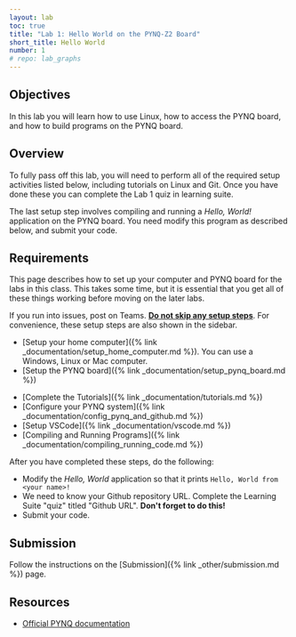 ```yaml
---
layout: lab
toc: true
title: "Lab 1: Hello World on the PYNQ-Z2 Board"
short_title: Hello World
number: 1
# repo: lab_graphs
---
```


## Objectives
In this lab you will learn how to use Linux, how to access the PYNQ board, and how to build programs on the PYNQ board.

## Overview 
To fully pass off this lab, you will need to perform all of the required setup activities listed below, including tutorials on Linux and Git.  Once you have done these you can complete the Lab 1 quiz in learning suite.

The last setup step involves compiling and running a *Hello, World!* application on the PYNQ board.  You need modify this program as described below, and submit your code.




## Requirements 

This page describes how to set up your computer and PYNQ board for the labs in this class.  This takes some time, but it is essential that you get all of these things working before moving on the later labs.  

If you run into issues, post on Teams.  <ins>**Do not skip any setup steps**</ins>.  For convenience, these setup steps are also shown in the sidebar.

  * [Setup your home computer]({% link _documentation/setup_home_computer.md %}).  You can use a Windows, Linux or Mac computer.
  * [Setup the PYNQ board]({% link _documentation/setup_pynq_board.md %})  
  - [Complete the Tutorials]({% link _documentation/tutorials.md %})  
  - [Configure your PYNQ system]({% link _documentation/config_pynq_and_github.md %})  
  - [Setup VSCode]({% link _documentation/vscode.md %})  
  - [Compiling and Running Programs]({% link _documentation/compiling_running_code.md %})  


After you have completed these steps, do the following:

  - Modify the *Hello, World* application so that it prints `Hello, World from <your name>!`
  - We need to know your Github repository URL.  Complete the Learning Suite "quiz" titled "Github URL".  **Don't forget to do this!**
  - Submit your code.


##  Submission

Follow the instructions on the [Submission]({% link _other/submission.md %}) page.

## Resources
  * [Official PYNQ documentation](http://pynq.readthedocs.io/en/latest/getting_started.html)

<!-- 
## Study Questions
These study questions are provided as a guide but are not a complete test of your knowledge. You are responsible for completely learning the tutorial on your own. If there is something in the tutorial that you do not initially understand, search out the internet to try and understand it. Only ask the TAs as a last resort.

  - How are files organized?
  - How do you list the contents of a directory?
  - How do you 'move' to another directory?
  - How do you print out the name of your current directory?
  - What is the difference between a relative and absolute path?
  - What is tab completion?
  - How does Linux treat file extensions differently than Windows or MacOS?
  - Is Linux case sensitive?
  - How do we list all of the hidden files in a directory?
  - How can you find out everything about a Linux command?
  - How do you make a new directory?
  - How do you delete a directory? Note that Linux can be unforgiving when deleting files. Almost nothing in Linux is 'undoable'.
  - What command do you use to find out more about a file?
  - How do we make a copy of a file? How do we make a copy of a directory?
  - How do we move a file or directory?
  - How do we rename a file or directory?
  - Learn how to use a command line text editor. You may demonstrate the use of either to the TAs. You must know how to use the editor sufficient to create and edit files.
  - Understand how to use wildcards in Linux commands.
  - Understand file permissions and how to view and modify them.
  - Understand how to use all of filters described in the tutorial (you don't need to worry about awk/diff/sed for now).
  - Understand grep/egrep and basic regular expressions. You should be able to understand how small modifications to the tutorial examples will change the output. You can use the section directly under the Regular Expression Overview as a cheat-sheet during pass off.
  - Understand the three basic streams associated with each process and understand how to pipe the output from one stream to another.
  - Know how to list and kill currently running processes.
  - Also be familiar with basic Git commands.
   -->
